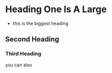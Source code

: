 # Heading One Is A Large 
- this is the biggest heading 
## Second Heading 
### Third Heading 


you can also 